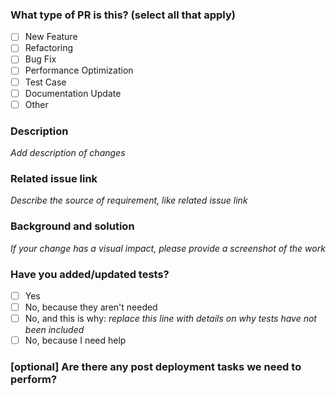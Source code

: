 ### What type of PR is this? (select all that apply)

- [ ] New Feature
- [ ] Refactoring
- [ ] Bug Fix
- [ ] Performance Optimization
- [ ] Test  Case
- [ ] Documentation Update
- [ ] Other

### Description

*Add description of changes*

### Related issue link

*Describe the source of requirement, like related issue link*

### Background and solution

*If your change has a visual impact, please provide a screenshot of the work*

### Have you added/updated tests?

- [ ] Yes
- [ ] No, because they aren't needed
- [ ] No, and this is why: *replace this line with details on why tests have not been included*
- [ ] No, because I need help

### [optional] Are there any post deployment tasks we need to perform?
